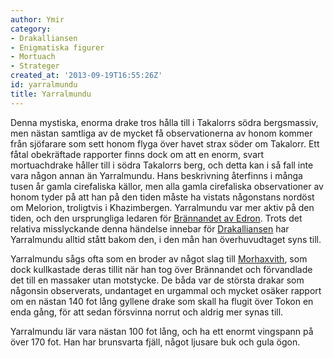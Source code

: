 ```yaml
---
author: Ymir
category:
- Drakalliansen
- Enigmatiska figurer
- Mortuach
- Strateger
created_at: '2013-09-19T16:55:26Z'
id: yarralmundu
title: Yarralmundu
---
```

Denna mystiska, enorma drake tros hålla till i Takalorrs södra bergsmassiv, men nästan samtliga av de mycket få observationerna av honom kommer från sjöfarare som sett honom flyga över havet strax söder om Takalorr. Ett fåtal obekräftade rapporter finns dock om att en enorm, svart mortuachdrake håller till i södra Takalorrs berg, och detta kan i så fall inte vara någon annan än Yarralmundu. Hans beskrivning återfinns i många tusen år gamla cirefaliska källor, men alla gamla cirefaliska observationer av honom tyder på att han på den tiden måste ha vistats någonstans nordöst om Melorion, troligtvis i Khazimbergen. Yarralmundu var mer aktiv på den tiden, och den ursprungliga ledaren för [Brännandet av Edron]. Trots det relativa misslyckande denna händelse innebar för [Drakalliansen] har Yarralmundu alltid stått bakom den, i den mån han överhuvudtaget syns till.

Yarralmundu sågs ofta som en broder av något slag till [Morhaxvith], som dock kullkastade deras tillit när han tog över Brännandet och förvandlade det till en massaker utan motstycke. De båda var de största drakar som någonsin observerats, undantaget en urgammal och mycket osäker rapport om en nästan 140 fot lång gyllene drake som skall ha flugit över Tokon en enda gång, för att sedan försvinna norrut och aldrig mer synas till.

Yarralmundu lär vara nästan 100 fot lång, och ha ett enormt vingspann på över 170 fot. Han har brunsvarta fjäll, något ljusare buk och gula ögon.

  [Brännandet av Edron]: Brännandet_av_Edron
  [Drakalliansen]: Drakalliansen
  [Morhaxvith]: Morhaxvith